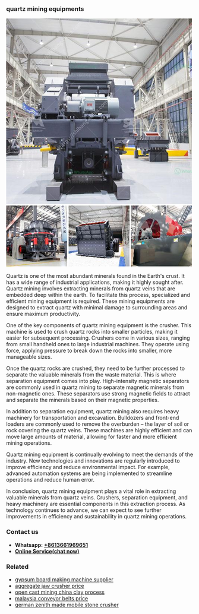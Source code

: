 <h3>quartz mining equipments</h3><img src='1704856967.jpg' alt=''><p>Quartz is one of the most abundant minerals found in the Earth's crust. It has a wide range of industrial applications, making it highly sought after. Quartz mining involves extracting minerals from quartz veins that are embedded deep within the earth. To facilitate this process, specialized and efficient mining equipment is required. These mining equipments are designed to extract quartz with minimal damage to surrounding areas and ensure maximum productivity.</p><p>One of the key components of quartz mining equipment is the crusher. This machine is used to crush quartz rocks into smaller particles, making it easier for subsequent processing. Crushers come in various sizes, ranging from small handheld ones to large industrial machines. They operate using force, applying pressure to break down the rocks into smaller, more manageable sizes.</p><p>Once the quartz rocks are crushed, they need to be further processed to separate the valuable minerals from the waste material. This is where separation equipment comes into play. High-intensity magnetic separators are commonly used in quartz mining to separate magnetic minerals from non-magnetic ones. These separators use strong magnetic fields to attract and separate the minerals based on their magnetic properties.</p><p>In addition to separation equipment, quartz mining also requires heavy machinery for transportation and excavation. Bulldozers and front-end loaders are commonly used to remove the overburden – the layer of soil or rock covering the quartz veins. These machines are highly efficient and can move large amounts of material, allowing for faster and more efficient mining operations.</p><p>Quartz mining equipment is continually evolving to meet the demands of the industry. New technologies and innovations are regularly introduced to improve efficiency and reduce environmental impact. For example, advanced automation systems are being implemented to streamline operations and reduce human error.</p><p>In conclusion, quartz mining equipment plays a vital role in extracting valuable minerals from quartz veins. Crushers, separation equipment, and heavy machinery are essential components in this extraction process. As technology continues to advance, we can expect to see further improvements in efficiency and sustainability in quartz mining operations.</p><h3>Contact us</h3><ul><li><strong>Whatsapp:&nbsp;<a href="https://wa.me/8613661969651">+8613661969651</a></strong></li><li><a href="https://swt.shibang-china.com/?git&amp;zhl&amp;quartz mining equipments"><strong>Online Service(chat now)</strong></a></li></ul><h3>Related</h3><ul><li><a href='gypsum board making machine supplier.md'>gypsum board making machine supplier</a></li><li><a href='aggregate jaw crusher price.md'>aggregate jaw crusher price</a></li><li><a href='open cast mining china clay process.md'>open cast mining china clay process</a></li><li><a href='malaysia conveyor belts price.md'>malaysia conveyor belts price</a></li><li><a href='german zenith made mobile stone crusher.md'>german zenith made mobile stone crusher</a></li></ul>